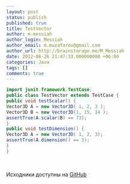 ```yaml
---
layout: post
status: publish
published: true
title: TestVector
author: m-messiah
author_login: Messiah
author_email: m.muzafarov@gmail.com
author_url: http://brainstorage.me/M_Messiah
date: 2012-06-26 21:47:33.000000000 +06:00
categories: Java
tags: []
comments: true
---
```


```java
import junit.framework.TestCase;
public class TestVector extends TestCase {
public void testScalar() {
Vector3D A = new Vector3D( 1, 2, 3 );
Vector3D B = new Vector3D(1, 15, 14 );
assertTrue(A.scalar(B) == 73);
}
public void testDimension() {
Vector3D A = new Vector3D( 1, 2, 3);
assertTrue(A.dimension() == 3);
}
}
```

&nbsp;

Исходники доступны на [GitHub](https://github.com/m-muzafarov/java_course/blob/master/Vectors/TestVector.java)
